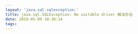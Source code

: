 ```yaml
---
layout: 'java.sql.sqlexception:'
title: java.sql.SQLException: No suitable driver 解决办法
date: 2019-05-09 10:30:14
tags:
---
```

